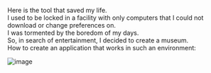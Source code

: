 Here is the tool that saved my life.<br>
I used to be locked in a facility with only computers that I could not download or change preferences on.<br> 
I was tormented by the boredom of my days.<br>
So, in search of entertainment, I decided to create a museum.<br>
How to create an application that works in such an environment:



![image](https://github.com/matahino/drawing/assets/96413690/90a1ad73-c433-43aa-aea2-5a399cd67846)

